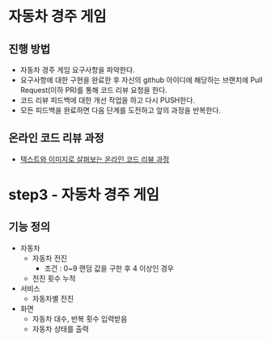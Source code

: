 # 자동차 경주 게임
## 진행 방법
* 자동차 경주 게임 요구사항을 파악한다.
* 요구사항에 대한 구현을 완료한 후 자신의 github 아이디에 해당하는 브랜치에 Pull Request(이하 PR)를 통해 코드 리뷰 요청을 한다.
* 코드 리뷰 피드백에 대한 개선 작업을 하고 다시 PUSH한다.
* 모든 피드백을 완료하면 다음 단계를 도전하고 앞의 과정을 반복한다.

## 온라인 코드 리뷰 과정
* [텍스트와 이미지로 살펴보는 온라인 코드 리뷰 과정](https://github.com/next-step/nextstep-docs/tree/master/codereview)

# step3 - 자동차 경주 게임
## 기능 정의
* 자동차
    * 자동차 전진
      * 조건 : 0~9 랜덤 값을 구한 후 4 이상인 경우
    * 전진 횟수 누적
* 서비스
    * 자동차별 전진
* 화면
    * 자동차 대수, 반복 횟수 입력받음
    * 자동차 상태를 출력

